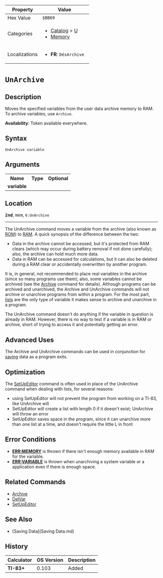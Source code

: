 | Property      | Value |
|---------------|-------|
| Hex Value     | `$BB69`|
| Categories    | <ul><li>[Catalog](<../categories/Catalog.md>) > [U](<../categories/Catalog.md#U>)</li><li>[Memory](<../categories/Memory.md>)</li></ul> |
| Localizations | <ul><li><b>FR</b>: `DésArchive `</li></ul> |

# `UnArchive `

## Description
Moves the specified variables from the user data archive memory to RAM.
To archive variables, use `Archive`.


<b>Availability</b>: Token available everywhere.

## Syntax
`UnArchive variable`

## Arguments
<table>
<tr><th>Name</th><th>Type</th><th>Optional</th></tr>

<tr><td><b>variable</b></td><td></td><td></td></tr>

</table>

## Location
<tt><kbd><b>2nd</b></kbd></tt>, <kbd>mem</kbd>, `6:UnArchive`
<hr>

The UnArchive command moves a variable from the archive (also known as [ROM](glossary#R)) to [RAM](glossary#R). A quick synopsis of the difference between the two:

*   Data in the archive cannot be accessed, but it's protected from RAM clears (which may occur during battery removal if not done carefully); also, the archive can hold much more data.
*   Data in RAM can be accessed for calculations, but it can also be deleted during a RAM clear or accidentally overwritten by another program.

It is, in general, not recommended to place real variables in the archive (since so many programs use them); also, some variables cannot be archived (see the [Archive](Archive.md) command for details). Although programs can be archived and unarchived, the Archive and UnArchive commands will not archive or unarchive programs from within a program. For the most part, [lists](lists.md) are the only type of variable it makes sense to archive and unarchive in a program.

The UnArchive command doesn't do anything if the variable in question is already in RAM. However, there is no way to test if a variable is in RAM or archive, short of trying to access it and potentially getting an error.

## Advanced Uses

The Archive and UnArchive commands can be used in conjunction for [saving](saving.md) data as a program exits.

## Optimization

The [SetUpEditor](SetUpEditor.md) command is often used in place of the UnArchive command when dealing with lists, for several reasons:

*   using SetUpEditor will not prevent the program from working on a TI-83, like UnArchive will
*   SetUpEditor will create a list with length 0 if it doesn't exist; UnArchive will throw an error
*   SetUpEditor saves space in the program, since it can unarchive more than one list at a time, and doesn't require the little L in front

## Error Conditions

*   **[ERR:MEMORY](errors#memory)** is thrown if there isn't enough memory available in RAM for the variable.
*   **[ERR:VARIABLE](errors#variable)** is thrown when unarchiving a system variable or a application even if there is enough space.

## Related Commands

*   [Archive](Archive.md)
*   [DelVar](DelVar.md)
*   [SetUpEditor](SetUpEditor.md)

## See Also

*   [Saving Data](Saving Data.md)

## History
| Calculator | OS Version | Description |
|------------|------------|-------------|
| <b>TI-83+</b> | 0.103 | Added |


